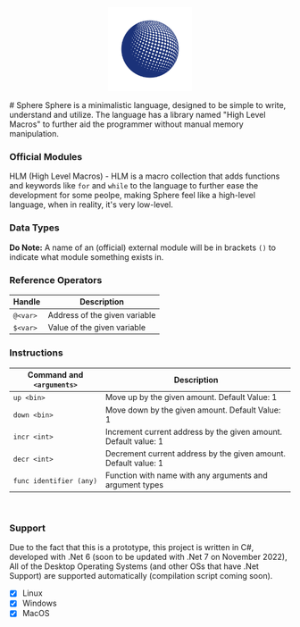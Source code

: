 <p align="center">
    <img src="Sphere.png" width="150"/>
</p>
# Sphere
Sphere is a minimalistic language, designed to be simple to write, understand and utilize.
The language has a library named "High Level Macros" to further aid the programmer without manual memory manipulation.

### Official Modules
HLM (High Level Macros) - HLM is a macro collection that adds functions and keywords like `for` and `while` to the language to further ease the development for some peolpe, making Sphere feel like a high-level language, when in reality, it's very low-level. 


### Data Types
__Do Note:__ A name of an (official) external module will be in brackets `()` to indicate what module something exists in.


### Reference Operators
| Handle    | Description                   |
|-----------|-------------------------------|
| `@<var>`  | Address of the given variable |
| `$<var>`  | Value of the given variable   |

### Instructions

| Command and `<arguments>` | Description                                                             |
|---------------------------|-------------------------------------------------------------------------|
| `up <bin>`                | Move up by the given amount. Default Value: 1                           |
| `down <bin>`              | Move down by the given amount. Default Value: 1                         |
| `incr <int>`              | Increment current address by the given amount. Default value: 1         |
| `decr <int>`              | Decrement current address by the given amount. Default value: 1         |
| `func identifier (any)`   | Function with name with any arguments and argument types                |

<br>

### Support
Due to the fact that this is a prototype, this project is written in C#, developed with .Net 6 (soon to be updated with .Net 7 on November 2022), All of the Desktop Operating Systems (and other OSs that have .Net Support) are supported automatically (compilation script coming soon).
- [x] Linux
- [x] Windows
- [x] MacOS

